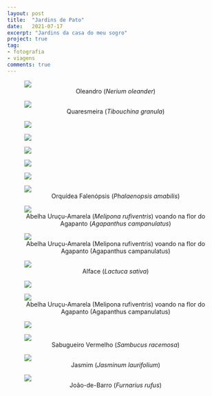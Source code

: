 ```yaml
---
layout: post
title:  "Jardins de Pato"
date:   2021-07-17
excerpt: "Jardins da casa do meu sogro"
project: true
tag:
- fotografia
- viagens
comments: true
---
```


<figure>
	<a href="http://marcelocamera.github.io/assets/img/pato-branco-01.jpg"><img src="http://marcelocamera.github.io/assets/img/pato-branco-01.jpg"></a>
	<figcaption><center><a>Oleandro (<i>Nerium oleander</i>)</a></center></figcaption>
</figure>

<figure>
	<a href="http://marcelocamera.github.io/assets/img/pato-branco-02.jpg"><img src="http://marcelocamera.github.io/assets/img/pato-branco-02.jpg"></a>
	<figcaption><center><a>Quaresmeira (<i>Tibouchina granula</i>)</a></center></figcaption>
</figure>

<figure>
	<a href="http://marcelocamera.github.io/assets/img/pato-branco-03.jpg"><img src="http://marcelocamera.github.io/assets/img/pato-branco-03.jpg"></a>
	<figcaption><center><a></a></center></figcaption>
</figure>

<figure>
	<a href="http://marcelocamera.github.io/assets/img/pato-branco-04.jpg"><img src="http://marcelocamera.github.io/assets/img/pato-branco-04.jpg"></a>
	<figcaption><center><a></a></center></figcaption>
</figure>

<figure>
	<a href="http://marcelocamera.github.io/assets/img/pato-branco-05.jpg"><img src="http://marcelocamera.github.io/assets/img/pato-branco-05.jpg"></a>
	<figcaption><center><a></a></center></figcaption>
</figure>

<figure>
	<a href="http://marcelocamera.github.io/assets/img/pato-branco-06.jpg"><img src="http://marcelocamera.github.io/assets/img/pato-branco-06.jpg"></a>
	<figcaption><center><a></a></center></figcaption>
</figure>

<figure>
	<a href="http://marcelocamera.github.io/assets/img/pato-branco-07.jpg"><img src="http://marcelocamera.github.io/assets/img/pato-branco-07.jpg"></a>
	<figcaption><center><a></a></center></figcaption>
</figure>

<figure>
	<a href="http://marcelocamera.github.io/assets/img/pato-branco-08.jpg"><img src="http://marcelocamera.github.io/assets/img/pato-branco-08.jpg"></a>
	<figcaption><center><a>Orquídea Falenópsis (<i>Phalaenopsis amabilis</i>)</a></center></figcaption>
</figure>

<figure>
	<a href="http://marcelocamera.github.io/assets/img/pato-branco-09.jpg"><img src="http://marcelocamera.github.io/assets/img/pato-branco-09.jpg"></a>
	<figcaption><center><a>Abelha Uruçu-Amarela (<i>Melipona rufiventris</i>) voando na flor do Agapanto (<i>Agapanthus campanulatus</i>)</a></center></figcaption>
</figure>

<figure>
	<a href="http://marcelocamera.github.io/assets/img/pato-branco-10.jpg"><img src="http://marcelocamera.github.io/assets/img/pato-branco-10.jpg"></a>
	<figcaption><center><a>Abelha Uruçu-Amarela (Melipona rufiventris) voando na flor do Agapanto (Agapanthus campanulatus)</a></center></figcaption>
</figure>

<figure>
	<a href="http://marcelocamera.github.io/assets/img/pato-branco-11.jpg"><img src="http://marcelocamera.github.io/assets/img/pato-branco-11.jpg"></a>
	<figcaption><center><a>Alface (<i>Lactuca sativa</i>)</a></center></figcaption>
</figure>

<figure>
	<a href="http://marcelocamera.github.io/assets/img/pato-branco-12.jpg"><img src="http://marcelocamera.github.io/assets/img/pato-branco-12.jpg"></a>
	<figcaption><center><a></a></center></figcaption>
</figure>

<figure>
	<a href="http://marcelocamera.github.io/assets/img/pato-branco-13.jpg"><img src="http://marcelocamera.github.io/assets/img/pato-branco-13.jpg"></a>
	<figcaption><center><a>Abelha Uruçu-Amarela (Melipona rufiventris) voando na flor do Agapanto (Agapanthus campanulatus)</a></center></figcaption>
</figure>

<figure>
	<a href="http://marcelocamera.github.io/assets/img/pato-branco-14.jpg"><img src="http://marcelocamera.github.io/assets/img/pato-branco-14.jpg"></a>
	<figcaption><center><a></a></center></figcaption>
</figure>

<figure>
	<a href="http://marcelocamera.github.io/assets/img/pato-branco-15.jpg"><img src="http://marcelocamera.github.io/assets/img/pato-branco-15.jpg"></a>
	<figcaption><center><a>Sabugueiro Vermelho (<i>Sambucus racemosa</i>)</a></center></figcaption>
</figure>

<figure>
	<a href="http://marcelocamera.github.io/assets/img/pato-branco-16.jpg"><img src="http://marcelocamera.github.io/assets/img/pato-branco-16.jpg"></a>
	<figcaption><center><a>Jasmim (<i>Jasminum laurifolium</i>)</a></center></figcaption>
</figure>

<figure>
	<a href="http://marcelocamera.github.io/assets/img/pato-branco-17.jpg"><img src="http://marcelocamera.github.io/assets/img/pato-branco-17.jpg"></a>
	<figcaption><center><a>João-de-Barro (<i>Furnarius rufus</i>)</a></center></figcaption>
</figure>
